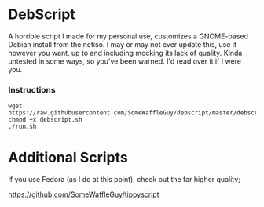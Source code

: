 # DebScript
A horrible script I made for my personal use, customizes a GNOME-based Debian install from the netiso. I may or may not ever update this, use it however you want, up to and including mocking its lack of quality. Kinda untested in some ways, so you've been warned. I'd read over it if I were you.

### Instructions

```
wget https://raw.githubusercontent.com/SomeWaffleGuy/debscript/master/debscript.sh
chmod +x debscript.sh
./run.sh
```

# Additional Scripts
If you use Fedora (as I do at this point), check out the far higher quality;

https://github.com/SomeWaffleGuy/tippyscript
